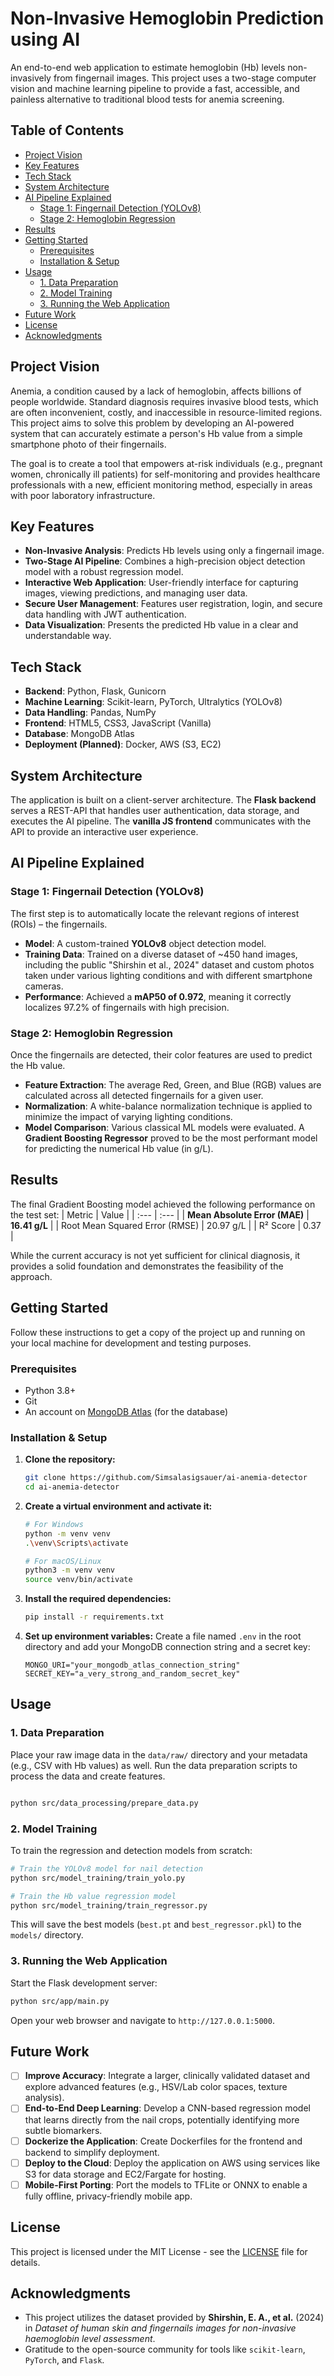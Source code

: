 # Non-Invasive Hemoglobin Prediction using AI

 

An end-to-end web application to estimate hemoglobin (Hb) levels non-invasively from fingernail images. This project uses a two-stage computer vision and machine learning pipeline to provide a fast, accessible, and painless alternative to traditional blood tests for anemia screening.

## Table of Contents
- [Project Vision](#project-vision)
- [Key Features](#key-features)
- [Tech Stack](#tech-stack)
- [System Architecture](#system-architecture)
- [AI Pipeline Explained](#ai-pipeline-explained)
  - [Stage 1: Fingernail Detection (YOLOv8)](#stage-1-fingernail-detection-yolov8)
  - [Stage 2: Hemoglobin Regression](#stage-2-hemoglobin-regression)
- [Results](#results)
- [Getting Started](#getting-started)
  - [Prerequisites](#prerequisites)
  - [Installation & Setup](#installation--setup)
- [Usage](#usage)
  - [1. Data Preparation](#1-data-preparation)
  - [2. Model Training](#2-model-training)
  - [3. Running the Web Application](#3-running-the-web-application)
- [Future Work](#future-work)
- [License](#license)
- [Acknowledgments](#acknowledgments)

## Project Vision

Anemia, a condition caused by a lack of hemoglobin, affects billions of people worldwide. Standard diagnosis requires invasive blood tests, which are often inconvenient, costly, and inaccessible in resource-limited regions. This project aims to solve this problem by developing an AI-powered system that can accurately estimate a person's Hb value from a simple smartphone photo of their fingernails.

The goal is to create a tool that empowers at-risk individuals (e.g., pregnant women, chronically ill patients) for self-monitoring and provides healthcare professionals with a new, efficient monitoring method, especially in areas with poor laboratory infrastructure.

## Key Features

- **Non-Invasive Analysis**: Predicts Hb levels using only a fingernail image.
- **Two-Stage AI Pipeline**: Combines a high-precision object detection model with a robust regression model.
- **Interactive Web Application**: User-friendly interface for capturing images, viewing predictions, and managing user data.
- **Secure User Management**: Features user registration, login, and secure data handling with JWT authentication.
- **Data Visualization**: Presents the predicted Hb value in a clear and understandable way.

## Tech Stack

- **Backend**: Python, Flask, Gunicorn
- **Machine Learning**: Scikit-learn, PyTorch, Ultralytics (YOLOv8)
- **Data Handling**: Pandas, NumPy
- **Frontend**: HTML5, CSS3, JavaScript (Vanilla)
- **Database**: MongoDB Atlas
- **Deployment (Planned)**: Docker, AWS (S3, EC2)

## System Architecture

The application is built on a client-server architecture. The **Flask backend** serves a REST-API that handles user authentication, data storage, and executes the AI pipeline. The **vanilla JS frontend** communicates with the API to provide an interactive user experience.



## AI Pipeline Explained

### Stage 1: Fingernail Detection (YOLOv8)
The first step is to automatically locate the relevant regions of interest (ROIs) – the fingernails.
- **Model**: A custom-trained **YOLOv8** object detection model.
- **Training Data**: Trained on a diverse dataset of ~450 hand images, including the public "Shirshin et al., 2024" dataset and custom photos taken under various lighting conditions and with different smartphone cameras.
- **Performance**: Achieved a **mAP50 of 0.972**, meaning it correctly localizes 97.2% of fingernails with high precision.

### Stage 2: Hemoglobin Regression
Once the fingernails are detected, their color features are used to predict the Hb value.
- **Feature Extraction**: The average Red, Green, and Blue (RGB) values are calculated across all detected fingernails for a given user.
- **Normalization**: A white-balance normalization technique is applied to minimize the impact of varying lighting conditions.
- **Model Comparison**: Various classical ML models were evaluated. A **Gradient Boosting Regressor** proved to be the most performant model for predicting the numerical Hb value (in g/L).

## Results

The final Gradient Boosting model achieved the following performance on the test set:
| Metric | Value |
| :--- | :--- |
| **Mean Absolute Error (MAE)** | **16.41 g/L** |
| Root Mean Squared Error (RMSE) | 20.97 g/L |
| R² Score | 0.37 |

While the current accuracy is not yet sufficient for clinical diagnosis, it provides a solid foundation and demonstrates the feasibility of the approach.

## Getting Started

Follow these instructions to get a copy of the project up and running on your local machine for development and testing purposes.

### Prerequisites

- Python 3.8+
- Git
- An account on [MongoDB Atlas](https://www.mongodb.com/cloud/atlas) (for the database)

### Installation & Setup

1.  **Clone the repository:**
    ```bash
    git clone https://github.com/Simsalasigsauer/ai-anemia-detector
    cd ai-anemia-detector
    ```

2.  **Create a virtual environment and activate it:**
    ```bash
    # For Windows
    python -m venv venv
    .\venv\Scripts\activate

    # For macOS/Linux
    python3 -m venv venv
    source venv/bin/activate
    ```

3.  **Install the required dependencies:**
    ```bash
    pip install -r requirements.txt
    ```

4.  **Set up environment variables:**
    Create a file named `.env` in the root directory and add your MongoDB connection string and a secret key:
    ```
    MONGO_URI="your_mongodb_atlas_connection_string"
    SECRET_KEY="a_very_strong_and_random_secret_key"
    ```

## Usage

### 1. Data Preparation
Place your raw image data in the `data/raw/` directory and your metadata (e.g., CSV with Hb values) as well. Run the data preparation scripts to process the data and create features.
```bash

python src/data_processing/prepare_data.py
```

### 2. Model Training
To train the regression and detection models from scratch:
```bash
# Train the YOLOv8 model for nail detection
python src/model_training/train_yolo.py

# Train the Hb value regression model
python src/model_training/train_regressor.py
```
This will save the best models (`best.pt` and `best_regressor.pkl`) to the `models/` directory.

### 3. Running the Web Application
Start the Flask development server:
```bash
python src/app/main.py
```
Open your web browser and navigate to `http://127.0.0.1:5000`.

## Future Work

- [ ] **Improve Accuracy**: Integrate a larger, clinically validated dataset and explore advanced features (e.g., HSV/Lab color spaces, texture analysis).
- [ ] **End-to-End Deep Learning**: Develop a CNN-based regression model that learns directly from the nail crops, potentially identifying more subtle biomarkers.
- [ ] **Dockerize the Application**: Create Dockerfiles for the frontend and backend to simplify deployment.
- [ ] **Deploy to the Cloud**: Deploy the application on AWS using services like S3 for data storage and EC2/Fargate for hosting.
- [ ] **Mobile-First Porting**: Port the models to TFLite or ONNX to enable a fully offline, privacy-friendly mobile app.

## License

This project is licensed under the MIT License - see the [LICENSE](LICENSE) file for details.

## Acknowledgments
- This project utilizes the dataset provided by **Shirshin, E. A., et al.** (2024) in *Dataset of human skin and fingernails images for non-invasive haemoglobin level assessment*.
- Gratitude to the open-source community for tools like `scikit-learn`, `PyTorch`, and `Flask`.
